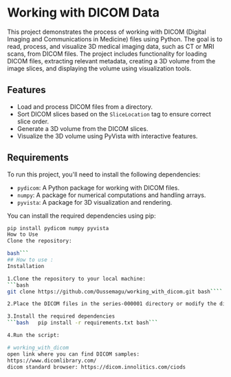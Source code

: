 # Working with DICOM Data

This project demonstrates the process of working with DICOM (Digital Imaging and Communications in Medicine) files using Python. The goal is to read, process, and visualize 3D medical imaging data, such as CT or MRI scans, from DICOM files. The project includes functionality for loading DICOM files, extracting relevant metadata, creating a 3D volume from the image slices, and displaying the volume using visualization tools.

## Features

- Load and process DICOM files from a directory.
- Sort DICOM slices based on the `SliceLocation` tag to ensure correct slice order.
- Generate a 3D volume from the DICOM slices.
- Visualize the 3D volume using PyVista with interactive features.

## Requirements

To run this project, you'll need to install the following dependencies:

- `pydicom`: A Python package for working with DICOM files.
- `numpy`: A package for numerical computations and handling arrays.
- `pyvista`: A package for 3D visualization and rendering.

You can install the required dependencies using pip:

```bash
pip install pydicom numpy pyvista
How to Use
Clone the repository:

bash```
## How to use :
Installation

1.Clone the repository to your local machine:
```bash 
git clone https://github.com/Oussemagu/working_with_dicom.git bash````

2.Place the DICOM files in the series-000001 directory or modify the directory_name variable to match the directory containing your DICOM files.

3.Install the required dependencies
```bash   pip install -r requirements.txt bash```

4.Run the script:

# working_with_dicom
open link where you can find DICOM samples:
https://www.dicomlibrary.com/
dicom standard browser: https://dicom.innolitics.com/ciods
